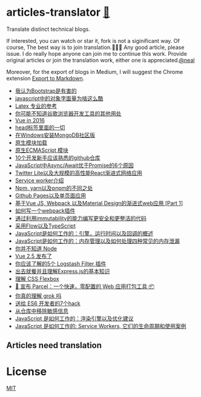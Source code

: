 # articles-translator [:memo:](https://github.com/neal1991/articles-translator/edit/master/README.md)
Translate distinct technical blogs. 

If interested, you can watch or star it, fork is not a siginificant way. Of course, The best way is to join translation.:tada::tada::tada: Any good article, please issue. I do really hope anyone can join me to continue this work. Provide original articles or join the translation work, either one is appreciated.[@neal](mailto:bing@stu.ecnu.edu.cn)

Moreover, for the export of blogs in Medium, I will suggest the Chrome extension [Export to Markdown](https://chrome.google.com/webstore/detail/export-to-markdown/dodkihcbgpjblncjahodbnlgkkflliim?utm_source=chrome-ntp-icon&authuser=1).

* [我认为Bootstrap是有害的](https://github.com/neal1991/articles-translator/blob/master/Bootstrap_considered_harmful.md)
* [javascript中的对象字面量为啥这么酷](https://github.com/neal1991/articles-translator/blob/master/javascript%E4%B8%AD%E7%9A%84%E5%AF%B9%E8%B1%A1%E5%AD%97%E9%9D%A2%E9%87%8F%E4%B8%BA%E5%95%A5%E8%BF%99%E4%B9%88%E9%85%B7.md)
* [Latex 专业的参考](https://github.com/neal1991/articles-translator/blob/master/Latex%20%E4%B8%93%E4%B8%9A%E7%9A%84%E5%8F%82%E8%80%83.md)
* [你可能不知道谷歌浏览器开发工具的其他用处](https://github.com/neal1991/articles-translator/blob/master/%E4%BD%A0%E5%8F%AF%E8%83%BD%E4%B8%8D%E7%9F%A5%E9%81%93%E8%B0%B7%E6%AD%8C%E6%B5%8F%E8%A7%88%E5%99%A8%E5%BC%80%E5%8F%91%E5%B7%A5%E5%85%B7%E7%9A%84%E5%85%B6%E4%BB%96%E7%94%A8%E5%A4%84.md)
* [Vue in 2016](https://github.com/neal1991/articles-translator/blob/master/Vue%20in%C2%A02016.md)
* [head标签里面的一切](https://github.com/neal1991/articles-translator/blob/master/head%E6%A0%87%E7%AD%BE%E9%87%8C%E9%9D%A2%E7%9A%84%E4%B8%80%E5%88%87.md)
* [在Windows安装MongoDB社区版](https://github.com/neal1991/articles-translator/blob/master/mongodb%E5%AE%89%E8%A3%85.md)
* [原生模块加载](https://github.com/neal1991/articles-translator/blob/master/%E5%8E%9F%E7%94%9F%E6%A8%A1%E5%9D%97%E5%8A%A0%E8%BD%BD.md)
* [原生ECMAScript 模块](https://github.com/neal1991/articles-translator/blob/master/%E5%8E%9F%E7%94%9FECMAScript%20%E6%A8%A1%E5%9D%97.md)
* [10个开发新手应该熟悉的github仓库](https://github.com/neal1991/articles-translator/blob/master/10%E4%B8%AA%E5%BC%80%E5%8F%91%E6%96%B0%E6%89%8B%E5%BA%94%E8%AF%A5%E7%86%9F%E6%82%89%E7%9A%84github%E4%BB%93%E5%BA%93.md)
* [JavaScript中Async/Await优于Promise的6个原因](https://github.com/neal1991/articles-translator/blob/master/Javascript%E4%B8%ADAsync-Await%E4%BC%98%E4%BA%8EPromise%E7%9A%846%E4%B8%AA%E5%8E%9F%E5%9B%A0.md)
* [Twitter Lite以及大规模的高性能React渐进式网络应用](https://github.com/neal1991/articles-translator/blob/master/Twitter%20Lite%E4%BB%A5%E5%8F%8A%E5%A4%A7%E8%A7%84%E6%A8%A1%E7%9A%84%E9%AB%98%E6%80%A7%E8%83%BDReact%E6%B8%90%E8%BF%9B%E5%BC%8F%E7%BD%91%E7%BB%9C%E5%BA%94%E7%94%A8.md)
* [Service worker介绍](https://github.com/neal1991/articles-translator/blob/master/Service%20worker%E4%BB%8B%E7%BB%8D.md)
* [Npm, yarn以及pnpm的不同之处](https://github.com/neal1991/articles-translator/blob/master/Npm%2C%20yarn%E4%BB%A5%E5%8F%8Apnpm%E7%9A%84%E4%B8%8D%E5%90%8C%E4%B9%8B%E5%A4%84.md)
* [Github Pages以及单页面应用](https://github.com/neal1991/articles-translator/blob/master/Github%20Pages%E4%BB%A5%E5%8F%8A%E5%8D%95%E9%A1%B5%E9%9D%A2%E5%BA%94%E7%94%A8.md)
* [基于Vue JS, Webpack 以及Material Design的渐进式web应用 [Part 1]](https://github.com/neal1991/articles-translator/blob/master/%E5%9F%BA%E4%BA%8EVue%20JS%2C%20Webpack%20%E4%BB%A5%E5%8F%8AMaterial%20Design%E7%9A%84%E6%B8%90%E8%BF%9B%E5%BC%8Fweb%E5%BA%94%E7%94%A8%20%5BPart%201%5D.md)
* [如何写一个webpack插件](https://github.com/neal1991/articles-translator/blob/master/%E5%A6%82%E4%BD%95%E5%86%99%E4%B8%80%E4%B8%AAwebpack%E6%8F%92%E4%BB%B6.md)
* [通过利用immutability的能力编写更安全和更整洁的代码](https://github.com/neal1991/articles-translator/blob/master/%E9%80%9A%E8%BF%87%E5%88%A9%E7%94%A8immutability%E7%9A%84%E8%83%BD%E5%8A%9B%E7%BC%96%E5%86%99%E6%9B%B4%E5%AE%89%E5%85%A8%E5%92%8C%E6%9B%B4%E6%95%B4%E6%B4%81%E7%9A%84%E4%BB%A3%E7%A0%81.md)
* [采用Flow以及TypeScript](https://github.com/neal1991/articles-translator/blob/master/%E9%87%87%E7%94%A8Flow%E4%BB%A5%E5%8F%8ATypeScript.md)
* [JavaScript是如何工作的：引擎，运行时间以及回调的概述](https://github.com/neal1991/articles-translator/blob/master/JavaScript%E6%98%AF%E5%A6%82%E4%BD%95%E5%B7%A5%E4%BD%9C%EF%BC%9A%E7%B3%BB%E5%88%97%E4%B8%80.md)
* [JavaScript是如何工作的：内存管理以及如何处理四种常见的内存泄漏](https://github.com/neal1991/articles-translator/blob/master/JavaScript%E6%98%AF%E5%A6%82%E4%BD%95%E5%B7%A5%E4%BD%9C%E7%9A%84%EF%BC%9A%E7%B3%BB%E5%88%97%E4%B8%89.md)
* [你并不知道 Node](https://github.com/neal1991/articles-translator/blob/master/%E4%BD%A0%E5%B9%B6%E4%B8%8D%E7%9F%A5%E9%81%93Node.md)
* [Vue 2.5 发布了](https://github.com/neal1991/articles-translator/blob/master/Vue%202.5%20%E5%8F%91%E5%B8%83%E4%BA%86.md)
* [你应该了解的5个 Logstash Filter 插件](https://github.com/neal1991/articles-translator/blob/master/%E4%BD%A0%E5%BA%94%E8%AF%A5%E4%BA%86%E8%A7%A3%E7%9A%845%E4%B8%AA%20Logstash%20Filter%20%E6%8F%92%E4%BB%B6.md)
* [出去就餐并且理解Express.js的基本知识](https://github.com/neal1991/articles-translator/blob/master/%E5%87%BA%E5%8E%BB%E5%B0%B1%E9%A4%90%E5%B9%B6%E4%B8%94%E7%90%86%E8%A7%A3Express.js%E7%9A%84%E5%9F%BA%E7%A1%80%E7%9F%A5%E8%AF%86.md)
* [理解 CSS Flexbox](https://github.com/neal1991/articles-translator/blob/master/%E7%90%86%E8%A7%A3CSS%20Flexbox.md)
* [🚀 宣布 Parcel：一个快速，零配置的 Web 应用打包工具 📦](https://github.com/neal1991/articles-translator/blob/master/%F0%9F%9A%80%20%E5%AE%A3%E5%B8%83%20Parcel%EF%BC%9A%E4%B8%80%E4%B8%AA%E5%BF%AB%E9%80%9F%EF%BC%8C%E9%9B%B6%E9%85%8D%E7%BD%AE%E7%9A%84%20Web%20%E5%BA%94%E7%94%A8%E6%89%93%E5%8C%85%E5%B7%A5%E5%85%B7%20%F0%9F%93%A6.md)
* [你真的理解 grok 吗](https://github.com/neal1991/articles-translator/blob/master/%E4%BD%A0%E7%9C%9F%E7%9A%84%E7%90%86%E8%A7%A3grok%E5%90%97%EF%BC%9F.md?)
* [送给 ES6 开发者的7个hack](https://github.com/neal1991/articles-translator/blob/master/%E9%80%81%E7%BB%99%20ES6%20%E5%BC%80%E5%8F%91%E8%80%85%E7%9A%847%E4%B8%AAhack%20.md)
* [从仓库中移除敏感信息](https://github.com/neal1991/articles-translator/blob/master/%E4%BB%8E%E4%BB%93%E5%BA%93%E4%B8%AD%E7%A7%BB%E9%99%A4%E6%95%8F%E6%84%9F%E4%BF%A1%E6%81%AF.md)
* [JavaScript 是如何工作的：渲染引擎以及优化建议](https://github.com/neal1991/articles-translator/blob/master/JavaScript%E6%98%AF%E5%A6%82%E4%BD%95%E5%B7%A5%E4%BD%9C%E7%9A%84%EF%BC%9A%E6%B8%B2%E6%9F%93%E5%BC%95%E6%93%8E%E4%BB%A5%E5%8F%8A%E4%BC%98%E5%8C%96%E5%BB%BA%E8%AE%AE.md)
* [JavaScript 是如何工作的: Service Workers, 它们的生命周期和使用案例](https://github.com/neal1991/articles-translator/blob/master/Javascript%E6%98%AF%E5%A6%82%E4%BD%95%E5%B7%A5%E4%BD%9C%E7%9A%84%EF%BC%9A%E7%B3%BB%E5%88%97%E5%85%AB.md)

## Articles need translation


# License

[MIT](https://github.com/neal1991/articles-translator/blob/master/LICENSE)
